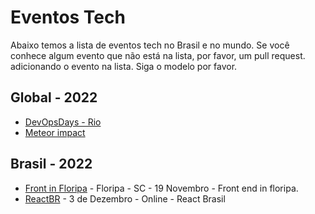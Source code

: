 # Eventos Tech

Abaixo temos a lista de eventos tech no Brasil e no mundo. Se você conhece algum evento que não está na lista, por favor, um pull request. adicionando o evento na lista. Siga o modelo por favor.  

## Global - 2022
- [DevOpsDays - Rio](https://devopsdays.org/events/2022-rio-de-janeiro/welcome/)
- [Meteor impact](https://impact.meteor.com/)


## Brasil - 2022

- [Front in Floripa](https://frontin.floripa.br/o) - Floripa - SC - 19 Novembro - Front end in floripa.
- [ReactBR](https://reactconf.com.br/) - 3 de Dezembro - Online - React Brasil
